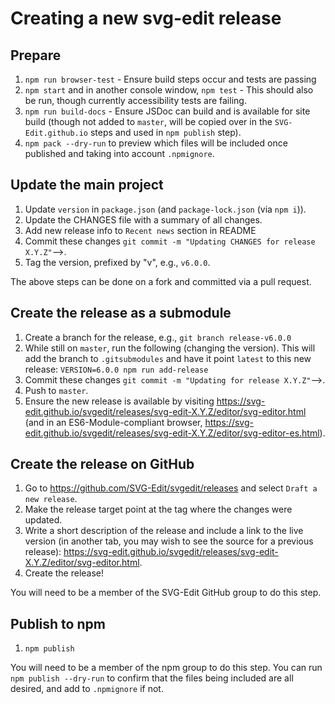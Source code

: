 # Creating a new svg-edit release

## Prepare

1. `npm run browser-test` - Ensure build steps occur and tests are passing
1. `npm start` and in another console window, `npm test` - This should
    also be run, though currently accessibility tests are failing.
1. `npm run build-docs` - Ensure JSDoc can build and is available for site
    build (though not added to `master`, will be copied over in
    the `SVG-Edit.github.io` steps and used in `npm publish` step).
1. `npm pack --dry-run` to preview which files will be included once
    published and taking into account `.npmignore`.

## Update the main project

1. Update `version` in `package.json` (and `package-lock.json` (via `npm i`)).
1. Update the CHANGES file with a summary of all changes.
1. Add new release info to `Recent news` section in README
1. Commit these changes `git commit -m "Updating CHANGES for release X.Y.Z"`-->.
1. Tag the version, prefixed by "v", e.g., `v6.0.0`.

The above steps can be done on a fork and committed via a pull request.

## Create the release as a submodule

1. Create a branch for the release, e.g., `git branch release-v6.0.0`
1. While still on `master`, run the following (changing the version). This
    will add the branch to `.gitsubmodules` and have it point `latest` to
    this new release:
    `VERSION=6.0.0 npm run add-release`
1. Commit these changes `git commit -m "Updating for release X.Y.Z"`-->.
1. Push to `master`.
1. Ensure the new release is available by visiting
    <https://svg-edit.github.io/svgedit/releases/svg-edit-X.Y.Z/editor/svg-editor.html>
    (and in an ES6-Module-compliant browser,
    <https://svg-edit.github.io/svgedit/releases/svg-edit-X.Y.Z/editor/svg-editor-es.html>).

## Create the release on GitHub

1. Go to <https://github.com/SVG-Edit/svgedit/releases> and select
  `Draft a new release`.
1. Make the release target point at the tag where the <!-- makefile and -->
  changes were updated.
1. Write a short description of the release and include a link to the live
  version (in another tab, you may wish to see the source for a previous
  release):
  <https://svg-edit.github.io/svgedit/releases/svg-edit-X.Y.Z/editor/svg-editor.html>.
1. Create the release!

You will need to be a member of the SVG-Edit GitHub group to do this step.

## Publish to npm

1. `npm publish`

You will need to be a member of the npm group to do this step. You can run
`npm publish --dry-run` to confirm that the files being included are all desired,
and add to `.npmignore` if not.
